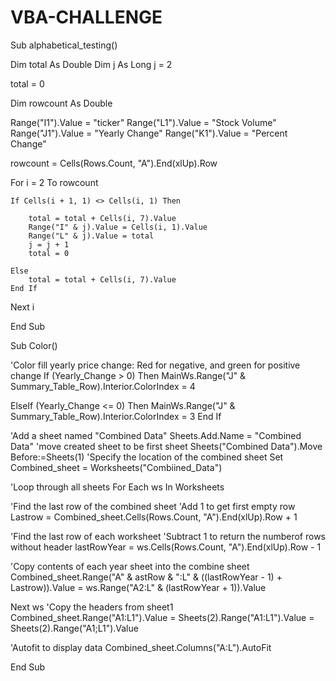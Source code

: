 # VBA-CHALLENGE

Sub alphabetical_testing()

Dim total As Double
Dim j As Long
j = 2

total = 0

Dim rowcount As Double

Range("I1").Value = "ticker"
Range("L1").Value = "Stock Volume"
Range("J1").Value = "Yearly Change"
Range("K1").Value = "Percent Change"

rowcount = Cells(Rows.Count, "A").End(xlUp).Row

For i = 2 To rowcount
    
    If Cells(i + 1, 1) <> Cells(i, 1) Then
    
        total = total + Cells(i, 7).Value
        Range("I" & j).Value = Cells(i, 1).Value
        Range("L" & j).Value = total
        j = j + 1
        total = 0
        
    Else
        total = total + Cells(i, 7).Value
    End If
Next i

End Sub

Sub Color()

'Color fill yearly price change: Red for negative, and green for positive change
If (Yearly_Change > 0) Then
    MainWs.Range("J" & Summary_Table_Row).Interior.ColorIndex = 4
    
ElseIf (Yearly_Change <= 0) Then
    MainWs.Range("J" & Summary_Table_Row).Interior.ColorIndex = 3
End If
    
'Add a sheet named "Combined Data"
Sheets.Add.Name = "Combined Data"
'move created sheet to be first sheet
Sheets("Combined Data").Move Before:=Sheets(1)
'Specify the location of the combined sheet
Set Combined_sheet = Worksheets("Combiined_Data")

'Loop through all sheets
For Each ws In Worksheets

'Find the last row of the combined sheet
'Add 1 to get first empty row
Lastrow = Combined_sheet.Cells(Rows.Count, "A").End(xlUp).Row + 1

'Find the last row of each worksheet
'Subtract 1 to return the numberof rows without header
lastRowYear = ws.Cells(Rows.Count, "A").End(xlUp).Row - 1

'Copy contents of each year sheet into the combine sheet
Combined_sheet.Range("A" & astRow & ":L" & ((lastRowYear - 1) + Lastrow)).Value = ws.Range("A2:L" & (lastRowYear + 1)).Value

Next ws
'Copy the headers from sheet1
Combined_sheet.Range("A1:L1").Value = Sheets(2).Range("A1:L1").Value = Sheets(2).Range("A1;L1").Value

'Autofit to display data
Combined_sheet.Columns("A:L").AutoFit

End Sub

